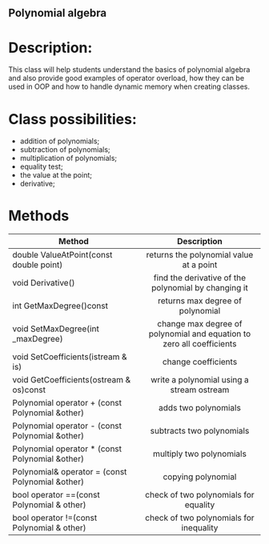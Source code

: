 ## Polynomial algebra
# Description:
This class will help students  understand the basics of polynomial algebra and also provide good examples of operator overload, how they can be used in OOP and how to handle dynamic memory when creating classes.
# Class possibilities:
  - addition of polynomials;
  - subtraction of polynomials;
  - multiplication of polynomials;
  - equality test;
  - the value at the point;
  - derivative;
  # Methods
 
  |  Method | Description |
  |---------|:-----------:|
  | double ValueAtPoint(const double point) |returns the polynomial value at a point|
  | void Derivative() |find the derivative of the polynomial by changing it|
  |int GetMaxDegree()const| returns max degree of polynomial |
  |void SetMaxDegree(int _maxDegree) | change max degree of polynomial and equation to zero all coefficients |
 | void SetCoefficients(istream & is) | change coefficients |
 | void GetCoefficients(ostream & os)const | write a polynomial using a stream ostream |
 |Polynomial operator + (const Polynomial &other) | adds two polynomials |
 | Polynomial operator - (const Polynomial &other) | subtracts two polynomials |
 | Polynomial operator * (const Polynomial &other) | multiply two polynomials |
 | Polynomial& operator = (const Polynomial &other) | copying polynomial |
 | bool operator ==(const Polynomial & other) | check of two polynomials for equality |
 | bool operator !=(const Polynomial & other) | check of two polynomials for inequality |
 
